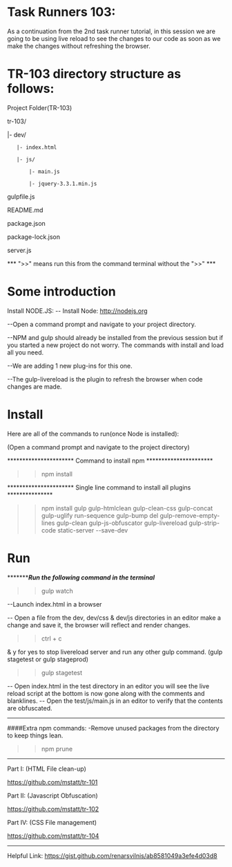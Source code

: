 # Task Runners 103:

As a continuation from the 2nd task runner tutorial, in this session we are going to be using live reload to see the changes to our code as soon as we make the changes without refreshing the browser.

# TR-103 directory structure as follows:
Project Folder(TR-103)

tr-103/

   |- dev/

       |- index.html
   
       |- js/
   
           |- main.js
      
           |- jquery-3.3.1.min.js
      
gulpfile.js

README.md

package.json

package-lock.json

server.js

*** ">>" means run this from the command terminal without the ">>" ***

# Some introduction
Install NODE.JS:
-- Install Node:
http://nodejs.org

--Open a command prompt and navigate to your project directory.

--NPM and gulp should already be installed from the previous session but if you started a new project do not worry. The commands with install and load all you need.

--We are adding 1 new plug-ins for this one.

--The gulp-livereload is the plugin to refresh the browser when code changes are made.

# Install
Here are all of the commands to run(once Node is installed):

(Open a command prompt and navigate to the project directory)

********************** Command to install npm **********************
>>npm install

********************** Single line command to install all plugins ***************
>>npm install gulp gulp-htmlclean gulp-clean-css gulp-concat gulp-uglify run-sequence gulp-bump del gulp-remove-empty-lines gulp-clean gulp-js-obfuscator gulp-livereload gulp-strip-code static-server --save-dev


# Run
**********************Run the following command in the terminal***************
>>gulp watch


--Launch index.html in a browser

-- Open a file from the dev, dev/css & dev/js directories in an editor make a change and save it, the browser will reflect and render changes.

>>ctrl + c   

& y for yes to stop livereload server and run any other gulp command. (gulp stagetest or gulp stageprod)

>> gulp stagetest

-- Open index.html in the test directory in an editor you will see the live reload script at the bottom is now gone along with the comments and blanklines.
-- Open the test/js/main.js in an editor to verify that the contents are obfuscated.
************************************************
####Extra npm commands:
-Remove unused packages from the directory to keep things lean.

>>npm prune

************************************************
Part I: (HTML File clean-up)

https://github.com/mstatt/tr-101

Part II: (Javascript Obfuscation)

https://github.com/mstatt/tr-102

Part IV: (CSS File management)

https://github.com/mstatt/tr-104

************************************************
Helpful Link:
https://gist.github.com/renarsvilnis/ab8581049a3efe4d03d8
